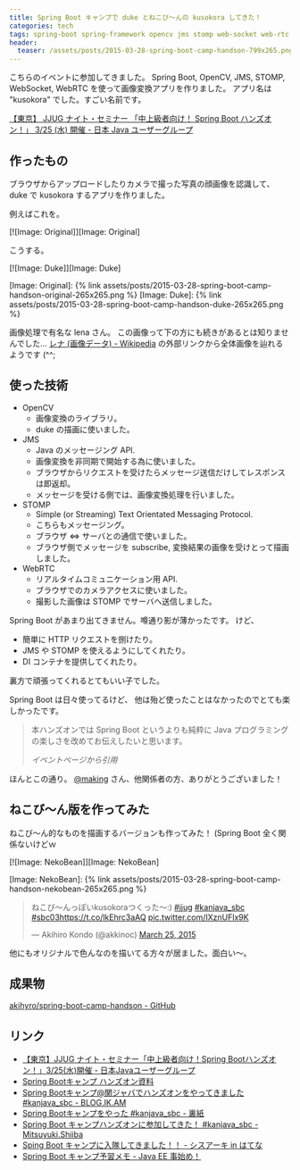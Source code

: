 ```yaml
---
title: Spring Boot キャンプで duke とねこび～んの kusokora してきた！
categories: tech
tags: spring-boot spring-framework opencv jms stomp web-socket web-rtc java jjug
header:
  teaser: /assets/posts/2015-03-28-spring-boot-camp-handson-799x265.png
---
```


こちらのイベントに参加してきました。
Spring Boot, OpenCV, JMS, STOMP, WebSocket, WebRTC を使って画像変換アプリを作りました。
アプリ名は "kusokora" でした。すごい名前です。

<!--more-->

[【東京】 JJUG ナイト・セミナー 「中上級者向け！ Spring Boot ハンズオン！」 3/25 (水) 開催 - 日本 Java ユーザーグループ](http://www.java-users.jp/?p=1700)

## 作ったもの

ブラウザからアップロードしたりカメラで撮った写真の顔画像を認識して、
duke で kusokora するアプリを作りました。

例えばこれを。

[![Image: Original]][Image: Original]

こうする。

[![Image: Duke]][Image: Duke]

[Image: Original]: {% link assets/posts/2015-03-28-spring-boot-camp-handson-original-265x265.png %}
[Image: Duke]: {% link assets/posts/2015-03-28-spring-boot-camp-handson-duke-265x265.png %}

画像処理で有名な lena さん。
この画像って下の方にも続きがあるとは知りませんでした...
[レナ (画像データ) - Wikipedia] の外部リンクから全体画像を辿れるようです (^^;

[レナ (画像データ) - Wikipedia]: http://ja.wikipedia.org/wiki/%E3%83%AC%E3%83%8A_%28%E7%94%BB%E5%83%8F%E3%83%87%E3%83%BC%E3%82%BF%29

## 使った技術

* OpenCV
  * 画像変換のライブラリ。
  * duke の描画に使いました。
* JMS
  * Java のメッセージング API.
  * 画像変換を非同期で開始する為に使いました。
  * ブラウザからリクエストを受けたらメッセージ送信だけしてレスポンスは即返却。
  * メッセージを受ける側では、画像変換処理を行いました。
* STOMP
  * Simple (or Streaming) Text Orientated Messaging Protocol.
  * こちらもメッセージング。
  * ブラウザ ⇔ サーバとの通信で使いました。
  * ブラウザ側でメッセージを subscribe, 変換結果の画像を受けとって描画しました。
* WebRTC
  * リアルタイムコミュニケーション用 API.
  * ブラウザでのカメラアクセスに使いました。
  * 撮影した画像は STOMP でサーバへ送信しました。

Spring Boot があまり出てきません。噂通り影が薄かったです。
けど、

* 簡単に HTTP リクエストを捌けたり。
* JMS や STOMP を使えるようにしてくれたり。
* DI コンテナを提供してくれたり。

裏方で頑張ってくれるとてもいい子でした。

Spring Boot は日々使ってるけど、
他は殆ど使ったことはなかったのでとても楽しかったです。

> 本ハンズオンでは Spring Boot というよりも純粋に
> Java プログラミングの楽しさを改めてお伝えしたいと思います。
>
> <footer><cite>イベントページから引用</cite></footer>

ほんとこの通り。
[@making] さん、他関係者の方、ありがとうございました！

[@making]: https://twitter.com/making

## ねこび～ん版を作ってみた

ねこび～ん的なものを描画するバージョンも作ってみた！
(Spring Boot 全く関係ないけどｗ

[![Image: NekoBean]][Image: NekoBean]

[Image: NekoBean]: {% link assets/posts/2015-03-28-spring-boot-camp-handson-nekobean-265x265.png %}

<blockquote class="twitter-tweet"><p lang="ja" dir="ltr">ねこび～んっぽいkusokoraつくった～:) <a href="https://twitter.com/hashtag/jjug?src=hash&amp;ref_src=twsrc%5Etfw">#jjug</a> <a href="https://twitter.com/hashtag/kanjava_sbc?src=hash&amp;ref_src=twsrc%5Etfw">#kanjava_sbc</a> <a href="https://twitter.com/hashtag/sbc03?src=hash&amp;ref_src=twsrc%5Etfw">#sbc03</a><a href="https://t.co/lkEhrc3aAQ">https://t.co/lkEhrc3aAQ</a> <a href="http://t.co/IXznUFlx9K">pic.twitter.com/IXznUFlx9K</a></p>&mdash; Akihiro Kondo (@akkinoc) <a href="https://twitter.com/akkinoc/status/580690346813722625?ref_src=twsrc%5Etfw">March 25, 2015</a></blockquote> <script async src="https://platform.twitter.com/widgets.js" charset="utf-8"></script>

他にもオリジナルで色んなのを描いてる方々が居ました。面白い～。

## 成果物

[akihyro/spring-boot-camp-handson - GitHub](https://github.com/akihyro/spring-boot-camp-handson)

## リンク

* [【東京】JJUG ナイト・セミナー「中上級者向け！Spring Bootハンズオン！」3/25(水)開催 - 日本Javaユーザーグループ](http://www.java-users.jp/?p=1700)
* [Spring Bootキャンプ ハンズオン資料](http://spring-boot-camp.readthedocs.org/ja/latest)
* [Spring Bootキャンプ@関ジャバでハンズオンをやってきました #kanjava_sbc - BLOG.IK.AM](http://blog.ik.am/#/entries/326)
* [Spring Bootキャンプをやった #kanjava_sbc - 裏紙](http://backpaper0.github.io/2015/03/08/spring_boot_camp.html)
* [Spring Boot キャンプハンズオンに参加してきた！ #kanjava_sbc - Mitsuyuki.Shiiba](http://bufferings.hatenablog.com/entry/2015/03/08/124740)
* [Sping Boot キャンプに入隊してきました！！ - シスアーキ in はてな](http://kozake.hatenablog.com/entry/2015/03/09/233242)
* [Spring Boot キャンプ予習メモ - Java EE 事始め！](http://masatoshitada.hatenadiary.jp/entry/2015/03/13/070656)
